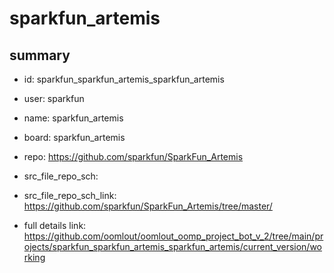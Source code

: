 # sparkfun_artemis
 
## summary 
* id: sparkfun_sparkfun_artemis_sparkfun_artemis
* user: sparkfun
* name: sparkfun_artemis
* board: sparkfun_artemis
* repo: https://github.com/sparkfun/SparkFun_Artemis



* src_file_repo_sch: 
* src_file_repo_sch_link: https://github.com/sparkfun/SparkFun_Artemis/tree/master/
* full details link: https://github.com/oomlout/oomlout_oomp_project_bot_v_2/tree/main/projects/sparkfun_sparkfun_artemis_sparkfun_artemis/current_version/working  







